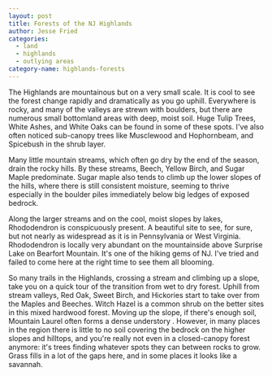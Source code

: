 ```yaml
---
layout: post
title: Forests of the NJ Highlands
author: Jesse Fried
categories:
  - land
  - highlands
  - outlying areas
category-name: highlands-forests
---
```


The Highlands are mountainous but on a very small scale. It is cool to see the forest change rapidly and dramatically as you go uphill. Everywhere is rocky, and many of the valleys are strewn with boulders, but there are numerous small bottomland areas with deep, moist soil. Huge Tulip Trees, White Ashes, and White Oaks can be found in some of these spots. I've also often noticed sub-canopy trees like Musclewood and Hophornbeam, and Spicebush in the shrub layer.

Many little mountain streams, which often go dry by the end of the season, drain the rocky hills. By these streams, Beech, Yellow Birch, and Sugar Maple predominate. Sugar maple also tends to climb up the lower slopes of the hills, where there is still consistent moisture, seeming to thrive especially in the boulder piles immediately below big ledges of exposed bedrock.

Along the larger streams and on the cool, moist slopes by lakes, Rhododendron is conspicuously present. A beautiful site to see, for sure, but not nearly as widespread as it is in Pennsylvania or West Virginia. Rhododendron is locally very abundant on the mountainside above Surprise Lake on Bearfort Mountain. It's one of the hiking gems of NJ. I've tried and failed to come here at the right time to see them all blooming. 

So many trails in the Highlands, crossing a stream and climbing up a slope, take you on a quick tour of the transition from wet to dry forest. Uphill from stream valleys, Red Oak, Sweet Birch, and Hickories start to take over from the Maples and Beeches. Witch Hazel is a common shrub on the better sites in this mixed hardwood forest. Moving up the slope, if there's enough soil, Mountain Laurel often forms a dense understory . However, in many places in the region there is little to no soil covering the bedrock on the higher slopes and hilltops, and you're really not even in a closed-canopy forest anymore: it's trees finding whatever spots they can between rocks to grow. Grass fills in a lot of the gaps here, and in some places it looks like a savannah. 
